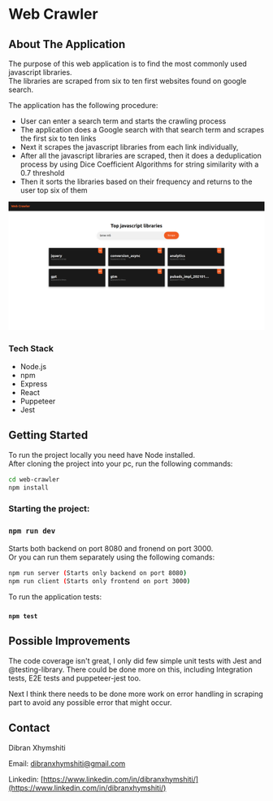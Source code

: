 # Web Crawler

## About The Application

The purpose of this web application is to find the most commonly used javascript libraries.\
The libraries are scraped from six to ten first websites found on google search. 

The application has the following procedure:
* User can enter a search term and starts the crawling process
* The application does a Google search with that search term and scrapes the first six to ten links
* Next it scrapes the javascript libraries from each link individually,
* After all the javascript libraries are scraped, then it does a deduplication process by using Dice Coefficient Algorithms
  for string similarity with a 0.7 threshold
* Then it sorts the libraries based on their frequency and returns to the user top six of them

![Image](src/assets/readme/webCrawler.png)

### Tech Stack
* Node.js
* npm
* Express
* React
* Puppeteer
* Jest


## Getting Started

To run the project locally you need have Node installed.\
After cloning the project into your pc, run the following commands:

```bash
cd web-crawler
npm install
```

### Starting the project: 

### ``npm run dev`` 

Starts both backend on port 8080 and fronend on port 3000.\
Or you can run them separately using the following comands:

```bash
npm run server (Starts only backend on port 8080)
npm run client (Starts only frontend on port 3000)
```
To run the application tests:
#### ```npm test ```


## Possible Improvements

The code coverage isn't great, I only did few simple unit tests with Jest and @testing-library. 
There could be done more on this, including Integration tests, E2E tests and puppeteer-jest too.

Next I think there needs to be done more work on error handling in scraping part to avoid any possible error that might occur.

## Contact

Dibran Xhymshiti 

Email: [dibranxhymshiti@gmail.com](mailto:dibranxhymshiti@gmail.com)

Linkedin: [https://www.linkedin.com/in/dibranxhymshiti/](https://www.linkedin.com/in/dibranxhymshiti/)
